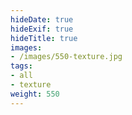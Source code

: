 ```yaml
---
hideDate: true
hideExif: true
hideTitle: true
images:
- /images/550-texture.jpg
tags:
- all
- texture
weight: 550
---
```

